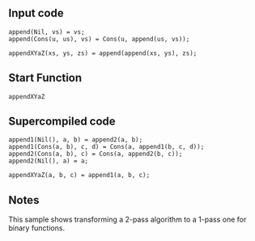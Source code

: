 ## Input code

```
append(Nil, vs) = vs;
append(Cons(u, us), vs) = Cons(u, append(us, vs));

appendXYaZ(xs, ys, zs) = append(append(xs, ys), zs);
```
## Start Function

```
appendXYaZ
```

## Supercompiled code

```
append1(Nil(), a, b) = append2(a, b);
append1(Cons(a, b), c, d) = Cons(a, append1(b, c, d));
append2(Cons(a, b), c) = Cons(a, append2(b, c));
append2(Nil(), a) = a;

appendXYaZ(a, b, c) = append1(a, b, c);
```

## Notes

This sample shows transforming a 2-pass algorithm to a 1-pass one for binary
functions.
